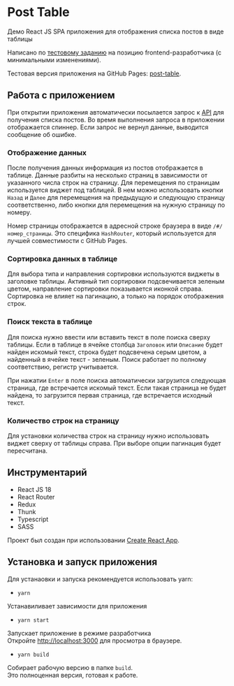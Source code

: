 # Post Table

Демо React JS SPA приложения для отображения списка постов в виде таблицы

Написано по [тестовому заданию](https://docs.google.com/document/d/1c3O9IfSIb_LLWFGH13_P-EKgfth6-crahUTDC5qOqAg/edit#) на позицию frontend-разработчика (с минимальными изменениями).

Тестовая версия приложения на GitHub Pages: [post-table](https://olegbutrin.github.io/post-table).

## Работа с приложением

При открытии приложения автоматически посылается запрос к [API](https://jsonplaceholder.typicode.com/posts) для получения списка постов.
Во время выполнения запроса в приложении отображается спиннер. Если запрос не вернул данные, выводится сообщение об ошибке.

### Отображение данных

После получения данных информация из постов отображается в таблице. Данные разбиты на несколько страниц в зависимости от указанного числа строк на страницу. Для перемещения по страницам используется виджет под таблицей. В нем можно использовать кнопки `Назад` и `Далее` для перемещения на предыдущую и следующую страницу соответственно, либо кнопки для перемещения на нужную страницу по номеру.

Номер страницы отображается в адресной строке браузера в виде `/#/номер_страницы`. Это специфика `HashRouter`, который используется для лучшей совместимости с GitHub Pages.

### Сортировка данных в таблице

Для выбора типа и направления сортировки используются виджеты в заголовке таблицы. Активный тип сортировки подсвечивается зеленым цветом, направление сортировки показывается иконкой справа.
Сортировка не влияет на пагинацию, а только на порядок отображения строк.

### Поиск текста в таблице

Для поиска нужно ввести или вставить текст в поле поиска сверху таблицы. Если в таблице в ячейке столбца `Заголовок` или `Описание` будет найден искомый текст, строка будет подсвечена серым цветом, а найденный в ячейке текст - зеленым.
Поиск работает по полному соответствию, регистр учитывается.

При нажатии `Enter` в поле поиска автоматически загрузится следующая страница, где встречается искомый текст. Если такая страница не будет найдена, то загрузится первая страница, где встречается исходный текст.

### Количество строк на страницу

Для уcтановки количества строк на страницу нужно использовать виджет сверху от таблицы справа. При выборе опции пагинация будет пересчитана.

## Инструментарий

+ React JS 18
+ React Router
+ Redux
+ Thunk
+ Typescript
+ SASS

Проект был создан при использовании [Create React App](https://github.com/facebook/create-react-app).

## Установка и запуск приложения

Для устанаовки и запуска рекомендуется использовать yarn:

+ `yarn`

Устанавиливает зависимости для приложения

+ `yarn start`

Запускает приложение в режиме разработчика\
Откройте [http://localhost:3000](http://localhost:3000) для просмотра в браузере.

+ `yarn build`

Собирает рабочую версию в папке `build`.\
Это полноценная версия, готовая к работе.
